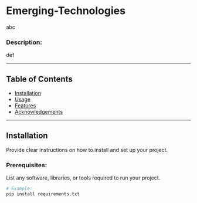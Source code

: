 # **Emerging-Technologies**

abc

### **Description:**

def

---

## **Table of Contents**

- [Installation](#installation)
- [Usage](#usage)
- [Features](#features)
- [Acknowledgements](#acknowledgements)

---

## **Installation**

Provide clear instructions on how to install and set up your project.

### **Prerequisites:**

List any software, libraries, or tools required to run your project.

```bash
# Example:
pip install requirements.txt
